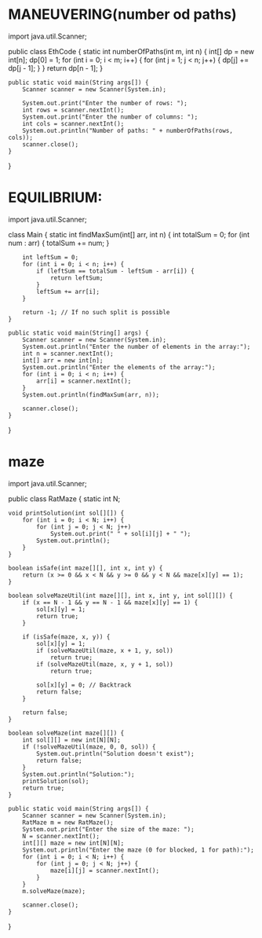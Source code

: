 



















# MANEUVERING(number od paths)

import java.util.Scanner;

public class EthCode {
    static int numberOfPaths(int m, int n) {
        int[] dp = new int[n];
        dp[0] = 1;
        for (int i = 0; i < m; i++) {
            for (int j = 1; j < n; j++) {
                dp[j] += dp[j - 1];
            }
        }
        return dp[n - 1];
    }

    public static void main(String args[]) {
        Scanner scanner = new Scanner(System.in);

        System.out.print("Enter the number of rows: ");
        int rows = scanner.nextInt();
        System.out.print("Enter the number of columns: ");
        int cols = scanner.nextInt();
        System.out.println("Number of paths: " + numberOfPaths(rows, cols));
        scanner.close();
    }
}

# EQUILIBRIUM:

import java.util.Scanner;

class Main {
    static int findMaxSum(int[] arr, int n) {
        int totalSum = 0;
        for (int num : arr) {
            totalSum += num;
        }

        int leftSum = 0;
        for (int i = 0; i < n; i++) {
            if (leftSum == totalSum - leftSum - arr[i]) {
                return leftSum;
            }
            leftSum += arr[i];
        }

        return -1; // If no such split is possible
    }

    public static void main(String[] args) {
        Scanner scanner = new Scanner(System.in);
        System.out.println("Enter the number of elements in the array:");
        int n = scanner.nextInt();
        int[] arr = new int[n];
        System.out.println("Enter the elements of the array:");
        for (int i = 0; i < n; i++) {
            arr[i] = scanner.nextInt();
        }
        System.out.println(findMaxSum(arr, n));

        scanner.close();
    }
}

# maze
import java.util.Scanner;

public class RatMaze {
    static int N;

    void printSolution(int sol[][]) {
        for (int i = 0; i < N; i++) {
            for (int j = 0; j < N; j++)
                System.out.print(" " + sol[i][j] + " ");
            System.out.println();
        }
    }

    boolean isSafe(int maze[][], int x, int y) {
        return (x >= 0 && x < N && y >= 0 && y < N && maze[x][y] == 1);
    }

    boolean solveMazeUtil(int maze[][], int x, int y, int sol[][]) {
        if (x == N - 1 && y == N - 1 && maze[x][y] == 1) {
            sol[x][y] = 1;
            return true;
        }

        if (isSafe(maze, x, y)) {
            sol[x][y] = 1;
            if (solveMazeUtil(maze, x + 1, y, sol))
                return true;
            if (solveMazeUtil(maze, x, y + 1, sol))
                return true;

            sol[x][y] = 0; // Backtrack
            return false;
        }

        return false;
    }

    boolean solveMaze(int maze[][]) {
        int sol[][] = new int[N][N];
        if (!solveMazeUtil(maze, 0, 0, sol)) {
            System.out.println("Solution doesn't exist");
            return false;
        }
        System.out.println("Solution:");
        printSolution(sol);
        return true;
    }

    public static void main(String args[]) {
        Scanner scanner = new Scanner(System.in);
        RatMaze m = new RatMaze();
        System.out.print("Enter the size of the maze: ");
        N = scanner.nextInt();
        int[][] maze = new int[N][N];
        System.out.println("Enter the maze (0 for blocked, 1 for path):");
        for (int i = 0; i < N; i++) {
            for (int j = 0; j < N; j++) {
                maze[i][j] = scanner.nextInt();
            }
        }
        m.solveMaze(maze);

        scanner.close();
    }
}
